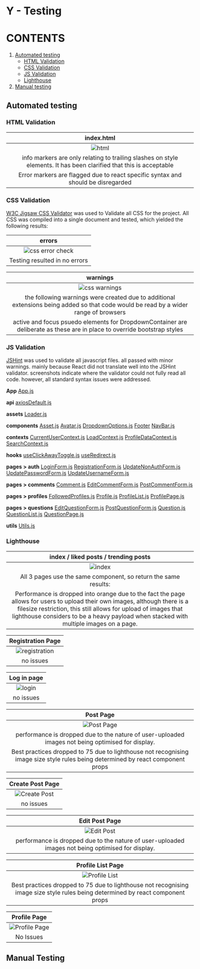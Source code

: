 # Y - Testing

# CONTENTS
1. [Automated testing](#automated-testing)
    - [HTML Validation](#html-validation)
    - [CSS Validation](#css-validation)
    - [JS Validation](#js-validation)
    - [Lighthouse](#lighthouse)
2. [Manual testing](#manual-testing)

## Automated testing

### HTML Validation

| index.html |
| :-: |
| ![html](/readme-assets/testing/html/html.png) |
| info markers are only relating to trailing slashes on style elements. It has been clarified that this is acceptable |
| Error markers are flagged due to react specific syntax and should be disregarded |

### CSS Validation
[W3C Jigsaw CSS Validator](https://jigsaw.w3.org/css-validator/validator) was used to Validate all CSS for the project. All CSS was compiled into a single document and tested, which yielded the following results:

| errors |
| :-: |
| ![css error check](/readme-assets/testing/css/css-1.png) |
| Testing resulted in no errors |

| warnings |
| :-: |
| ![css warnings](/readme-assets//testing//css/css-2.png) |
| the following warnings were created due to additional extensions being added so that code would be read by a wider range of browsers |
| active and focus psuedo elements for DropdownContainer are deliberate as these are in place to override bootstrap styles |


### JS Validation
[JSHint](https://jshint.com/) was used to validate all javascript files. all passed with minor warnings. mainly because React did not translate well into the JSHint validator. screenshots indicate where the validator could not fully read all code. however, all standard syntax issues were addressed.

**App**
[App.js](/readme-assets/testing/javascript/App.png)

**api**
[axiosDefault.js](/readme-assets/testing/javascript/api/axiosDefault.png)

**assets**
[Loader.js](/readme-assets/testing/javascript/assets/Loader.png)

**components**
[Asset.js](/readme-assets/testing/javascript/components/Asset.png)
[Avatar.js](/readme-assets/testing/javascript/components/Avatar.png)
[DropdownOptions.js](/readme-assets/testing/javascript/components/DropdownOptions.png)
[Footer](/readme-assets/testing/javascript/components/Footer.png)
[NavBar.js](/readme-assets/testing/javascript/components/NavBar.png)

**contexts**
[CurrentUserContext.js](/readme-assets/testing/javascript/contexts/CurrentUserContext.png)
[LoadContext.js](/readme-assets/testing/javascript/contexts/LoadContext.png)
[ProfileDataContext.js](/readme-assets/testing/javascript/contexts/ProfileDataContext.png)
[SearchContext.js](/readme-assets/testing/javascript/contexts/SearchContext.png)

**hooks**
[useClickAwayToggle.js](/readme-assets/testing/javascript/hooks/useClickAwayToggle.png)
[useRedirect.js](/readme-assets/testing/javascript/hooks/useRedirect.png)

**pages > auth**
[LoginForm.js](/readme-assets/testing/javascript/pages/auth/LoginForm.png)
[RegistrationForm.js](/readme-assets/testing/javascript/pages/auth/RegistrationForm.png)
[UpdateNonAuthForm.js](/readme-assets/testing/javascript/pages/auth/UpdateNonAuthForm.png)
[UpdatePasswordForm.js](/readme-assets/testing/javascript/pages/auth/UpdatePasswordForm.png)
[UpdateUsernameForm.js](/readme-assets/testing/javascript/pages/auth/UpdateUsernameForm.png)

**pages > comments**
[Comment.js](/readme-assets/testing/javascript/pages/comments/Comment.png)
[EditCommentForm.js](/readme-assets/testing/javascript/pages/comments/EditCommentForm.png)
[PostCommentForm.js](/readme-assets/testing/javascript/pages/comments/PostCommentForm.png)

**pages > profiles**
[FollowedProfiles.js](/readme-assets/testing/javascript/pages/profiles/FollowedProfiles.png)
[Profile.js](/readme-assets/testing/javascript/pages/profiles/Profile.png)
[ProfileList.js](/readme-assets/testing/javascript/pages/profiles/ProfileList.png)
[ProfilePage.js](/readme-assets/testing/javascript/pages/profiles/ProfilePage.png)

**pages > questions**
[EditQuestionForm.js](/readme-assets/testing/javascript/pages/questions/EditQuestionForm.png)
[PostQuestionForm.js](/readme-assets/testing/javascript/pages/questions/PostQuestionForm.png)
[Question.js](/readme-assets/testing/javascript/pages/questions/Question.png)
[QuestionList.js](/readme-assets/testing/javascript/pages/questions/QuestionList.png)
[QuestionPage.js](/readme-assets/testing/javascript/pages/questions/QuestionPage.png)

**utils**
[Utils.js](/readme-assets/testing/javascript/utils/Utils.png)

### Lighthouse

| index / liked posts / trending posts |
| :-: |
| ![index](/readme-assets/testing/lighthouse/index.png) |
| All 3 pages use the same component, so return the same results: |
| Performance is dropped into orange due to the fact the page allows for users to upload their own images, although there is a filesize restriction, this still allows for upload of images that lighthouse considers to be a heavy payload when stacked with multiple images on a page. |

| Registration Page |
| :-: |
| ![registration](/readme-assets/testing/lighthouse/registration.png) |
| no issues |

| Log in page |
| :-: |
| ![login](/readme-assets/testing/lighthouse/login.png) |
| no issues |

| Post Page |
| :-: |
| ![Post Page](/readme-assets/testing/lighthouse/post-page.png) |
| performance is dropped due to the nature of user-uploaded images not being optimised for display. | 
| Best practices dropped to 75 due to lighthouse not recognising image size style rules being determined by react component props |

| Create Post Page |
| :-: |
| ![Create Post](/readme-assets/testing/lighthouse/create-post.png) |
| no issues |

| Edit Post Page |
| :-: |
| ![Edit Post](/readme-assets/testing/lighthouse/edit-post.png) |
| performance is dropped due to the nature of user-uploaded images not being optimised for display. |

| Profile List Page |
| :-: |
| ![Profile List](/readme-assets/testing/lighthouse/profile-list.png) |
| Best practices dropped to 75 due to lighthouse not recognising image size style rules being determined by react component props |

| Profile Page |
| :-: |
| ![Profile Page](/readme-assets/testing/lighthouse/profile-page.png) |
| No Issues |


## Manual Testing